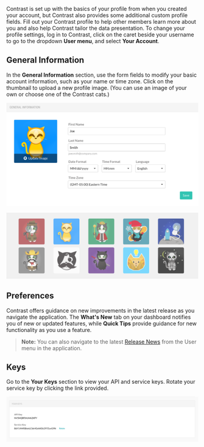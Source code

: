 <!--
title: "Profile Settings"
description: "Overview of a user's profile settings"
tags: "user profile settings manage account"
-->

Contrast is set up with the basics of your profile from when you created your account, but Contrast also provides some additional custom profile fields. Fill out your Contrast profile to help other members learn more about you and also help Contrast tailor the data presentation. To change your profile settings, log in to Contrast, click on the caret beside your username to go to the dropdown **User menu**, and select **Your Account**.

## General Information 

In the **General Information** section, use the form fields to modify your basic account information, such as your name or time zone. Click on the thumbnail to upload a new profile image. (You can use an image of your own or choose one of the Contrast cats.)

<a href="assets/images/Profile_Settings.png" rel="lightbox" title="Profile Settings"><img class="thumbnail" src="assets/images/Profile_Settings.png"/></a>

<a href="assets/images/Contrast_Cats.png" rel="lightbox" title="Contrast Cats"><img class="thumbnail" src="assets/images/Contrast_Cats.png"/></a>

## Preferences

Contrast offers guidance on new improvements in the latest release as you navigate the application. The **What's New** tab on your dashboard notifies you of new or updated features, while **Quick Tips** provide guidance for new functionality as you use a feature.  

> **Note:** You can also navigate to the latest [Release News](https://docs.contrastsecurity.com/release.html) from the User menu in the application.

## Keys

Go to the **Your Keys** section to view your API and service keys. Rotate your service key by clicking the link provided. 

<a href="assets/images/User-keys.png" rel="lightbox" title="View API and service keys"><img class="thumbnail" src="assets/images/User-keys.png"/></a>
